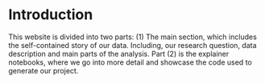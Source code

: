 Introduction
============

This website is divided into two parts: (1) The main section, which includes the self-contained story of our data. Including, our research question, data description and main parts of the analysis. Part (2) is the explainer notebooks, where we go into more detail and showcase the code used to generate our project. 
